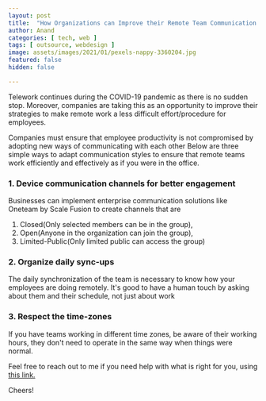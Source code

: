 ```yaml
---
layout: post
title:  "How Organizations can Improve their Remote Team Communication using Technology"
author: Anand
categories: [ tech, web ]
tags: [ outsource, webdesign ]
image: assets/images/2021/01/pexels-nappy-3360204.jpg
featured: false
hidden: false

---
```


Telework continues during the COVID-19 pandemic as there is no sudden stop.  Moreover, companies are taking this as an opportunity to improve their strategies to make remote work a less difficult effort/procedure for employees. 

Companies must ensure that employee productivity is not compromised by adopting new ways of communicating with each other Below are three simple ways to adapt communication styles to ensure that remote teams work efficiently and effectively as if you were in the office.

### 1. Device communication channels for better engagement

Businesses can implement enterprise communication solutions like Oneteam by Scale Fusion to create channels that are
 1. Closed(Only selected members can be in the group), 
2. Open(Anyone in the organization can join the group), 
3. Limited-Public(Only limited public can access the group)

### 2. Organize daily sync-ups

The daily synchronization of the team is necessary to know how your employees are doing remotely.  It's good to have a human touch by asking about them and their schedule, not just about work 

### 3. Respect the time-zones

If you have teams working in different time zones, be aware of their working hours, they don't need to operate in the same way when things were normal.

Feel free to reach out to me if you need help with what is right for you, using <a href="https://www.calendly.com/ahyconsulting/book" target="\_blank">this link.</a>

Cheers!
